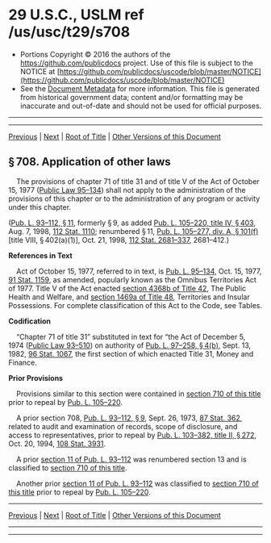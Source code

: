 ---
---

# 29 U.S.C., USLM ref /us/usc/t29/s708

* Portions Copyright © 2016 the authors of the https://github.com/publicdocs project.
  Use of this file is subject to the NOTICE at [https://github.com/publicdocs/uscode/blob/master/NOTICE](https://github.com/publicdocs/uscode/blob/master/NOTICE)
* See the [Document Metadata](././../../../..//README.md) for more information.
  This file is generated from historical government data; content and/or formatting may be inaccurate and out-of-date and should not be used for official purposes.

----------
----------

[Previous](./../../../..//us/usc/t29/ch16/m__us_usc_t29_s707.md) | [Next](./../../../..//us/usc/t29/ch16/m__us_usc_t29_s709.md) | [Root of Title](./../../../../) | [Other Versions of this Document](https://publicdocs.github.io/go/links?ns=uslm&ref=%2Fus%2Fusc%2Ft29%2Fs708)

## § 708. Application of other laws

    The provisions of chapter 71 of title 31 and of title V of the Act of October 15, 1977 ([Public Law 95–134][/us/pl/95/134]) shall not apply to the administration of the provisions of this chapter or to the administration of any program or activity under this chapter.

([Pub. L. 93–112, § 11][/us/pl/93/112/s11], formerly § 9, as added [Pub. L. 105–220, title IV, § 403][/us/pl/105/220/s403], Aug. 7, 1998, [112 Stat. 1110][/us/stat/112/1110]; renumbered § 11, [Pub. L. 105–277, div. A, § 101(f)][/us/pl/105/277/s101/f] \[title VIII, § 402(a)(1)\], Oct. 21, 1998, [112 Stat. 2681–337][/us/stat/112/2681-337], 2681–412.)

 __References in Text__ 

    Act of October 15, 1977, referred to in text, is [Pub. L. 95–134][/us/pl/95/134], Oct. 15, 1977, [91 Stat. 1159][/us/stat/91/1159], as amended, popularly known as the Omnibus Territories Act of 1977. Title V of the Act enacted [section 4368b of Title 42][/us/usc/t42/s4368b], The Public Health and Welfare, and [section 1469a of Title 48][/us/usc/t48/s1469a], Territories and Insular Possessions. For complete classification of this Act to the Code, see Tables.

 __Codification__ 

    “Chapter 71 of title 31” substituted in text for “the Act of December 5, 1974 ([Public Law 93–510][/us/pl/93/510]) on authority of [Pub. L. 97–258, § 4(b)][/us/pl/97/258/s4/b], Sept. 13, 1982, [96 Stat. 1067][/us/stat/96/1067], the first section of which enacted Title 31, Money and Finance.

 __Prior Provisions__ 

    Provisions similar to this section were contained in [section 710 of this title][/us/usc/t29/s710] prior to repeal by [Pub. L. 105–220][/us/pl/105/220].

    A prior section 708, [Pub. L. 93–112, § 9][/us/pl/93/112/s9], Sept. 26, 1973, [87 Stat. 362][/us/stat/87/362], related to audit and examination of records, scope of disclosure, and access to representatives, prior to repeal by [Pub. L. 103–382, title II, § 272][/us/pl/103/382/s272], Oct. 20, 1994, [108 Stat. 3931][/us/stat/108/3931].

    A prior [section 11 of Pub. L. 93–112][/us/pl/93/112/s11] was renumbered section 13 and is classified to [section 710 of this title][/us/usc/t29/s710].

    Another prior [section 11 of Pub. L. 93–112][/us/pl/93/112/s11] was classified to [section 710 of this title][/us/usc/t29/s710] prior to repeal by [Pub. L. 105–220][/us/pl/105/220].

----------

[Previous](./../../../..//us/usc/t29/ch16/m__us_usc_t29_s707.md) | [Next](./../../../..//us/usc/t29/ch16/m__us_usc_t29_s709.md) | [Root of Title](./../../../../) | [Other Versions of this Document](https://publicdocs.github.io/go/links?ns=uslm&ref=%2Fus%2Fusc%2Ft29%2Fs708)

----------
----------

[/us/pl/95/134]: https://publicdocs.github.io/go/links?ns=uslm&ref=%2Fus%2Fpl%2F95%2F134
[/us/pl/93/112/s11]: https://publicdocs.github.io/go/links?ns=uslm&ref=%2Fus%2Fpl%2F93%2F112%2Fs11
[/us/pl/105/220/s403]: https://publicdocs.github.io/go/links?ns=uslm&ref=%2Fus%2Fpl%2F105%2F220%2Fs403
[/us/stat/112/1110]: https://publicdocs.github.io/go/links?ns=uslm&ref=%2Fus%2Fstat%2F112%2F1110
[/us/pl/105/277/s101/f]: https://publicdocs.github.io/go/links?ns=uslm&ref=%2Fus%2Fpl%2F105%2F277%2Fs101%2Ff
[/us/stat/112/2681-337]: https://publicdocs.github.io/go/links?ns=uslm&ref=%2Fus%2Fstat%2F112%2F2681-337
[/us/pl/95/134]: https://publicdocs.github.io/go/links?ns=uslm&ref=%2Fus%2Fpl%2F95%2F134
[/us/stat/91/1159]: https://publicdocs.github.io/go/links?ns=uslm&ref=%2Fus%2Fstat%2F91%2F1159
[/us/usc/t42/s4368b]: https://publicdocs.github.io/go/links?ns=uslm&ref=%2Fus%2Fusc%2Ft42%2Fs4368b
[/us/usc/t48/s1469a]: https://publicdocs.github.io/go/links?ns=uslm&ref=%2Fus%2Fusc%2Ft48%2Fs1469a
[/us/pl/93/510]: https://publicdocs.github.io/go/links?ns=uslm&ref=%2Fus%2Fpl%2F93%2F510
[/us/pl/97/258/s4/b]: https://publicdocs.github.io/go/links?ns=uslm&ref=%2Fus%2Fpl%2F97%2F258%2Fs4%2Fb
[/us/stat/96/1067]: https://publicdocs.github.io/go/links?ns=uslm&ref=%2Fus%2Fstat%2F96%2F1067
[/us/usc/t29/s710]: https://publicdocs.github.io/go/links?ns=uslm&ref=%2Fus%2Fusc%2Ft29%2Fs710
[/us/pl/105/220]: https://publicdocs.github.io/go/links?ns=uslm&ref=%2Fus%2Fpl%2F105%2F220
[/us/pl/93/112/s9]: https://publicdocs.github.io/go/links?ns=uslm&ref=%2Fus%2Fpl%2F93%2F112%2Fs9
[/us/stat/87/362]: https://publicdocs.github.io/go/links?ns=uslm&ref=%2Fus%2Fstat%2F87%2F362
[/us/pl/103/382/s272]: https://publicdocs.github.io/go/links?ns=uslm&ref=%2Fus%2Fpl%2F103%2F382%2Fs272
[/us/stat/108/3931]: https://publicdocs.github.io/go/links?ns=uslm&ref=%2Fus%2Fstat%2F108%2F3931
[/us/pl/93/112/s11]: https://publicdocs.github.io/go/links?ns=uslm&ref=%2Fus%2Fpl%2F93%2F112%2Fs11
[/us/usc/t29/s710]: https://publicdocs.github.io/go/links?ns=uslm&ref=%2Fus%2Fusc%2Ft29%2Fs710
[/us/pl/93/112/s11]: https://publicdocs.github.io/go/links?ns=uslm&ref=%2Fus%2Fpl%2F93%2F112%2Fs11
[/us/usc/t29/s710]: https://publicdocs.github.io/go/links?ns=uslm&ref=%2Fus%2Fusc%2Ft29%2Fs710
[/us/pl/105/220]: https://publicdocs.github.io/go/links?ns=uslm&ref=%2Fus%2Fpl%2F105%2F220


